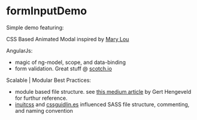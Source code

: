 formInputDemo
=============

Simple demo featuring:

CSS Based Animated Modal inspired by [Mary Lou](http://tympanus.net/codrops/2013/06/25/nifty-modal-window-effects/)
  
AngularJs:
- magic of ng-model, scope, and data-binding
- form validation. Great stuff @ [scotch.io](http://scotch.io/tutorials/javascript/angularjs-form-validation)

Scalable | Modular Best Practices:
- module based file structure. see [this medium article](https://medium.com/opinionated-angularjs/scalable-code-organization-in-angularjs-9f01b594bf06) by Gert Hengeveld for furthur reference.
- [inuitcss](https://github.com/csswizardry/inuit.css/) and [cssguidlin.es](http://cssguidelin.es/) influenced SASS file structure, commenting, and naming convention
